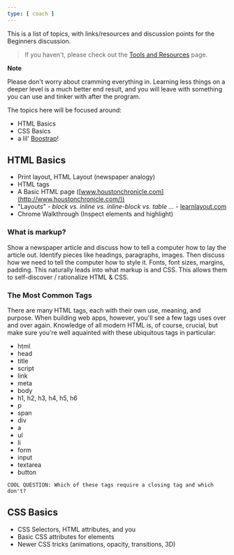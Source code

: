 ```yaml
---
type: [ coach ]
---
```


This is a list of topics, with links/resources and discussion points for the Beginners discussion.

> If you haven't, please check out the [Tools and Resources](/#/01-Tools-and-Resources--index.md) page.

**Note**

Please don't worry about cramming everything in. Learning less things on a deeper level is a much better end result, and you will leave with something you can use and tinker with after the program.

The topics here will be focused around:

- HTML Basics
- CSS Basics
- a lil' [Boostrap](http://getbootstrap.com/)!

## HTML Basics

- Print layout, HTML Layout (newspaper analogy)
- HTML tags
- A Basic HTML page ([www.houstonchronicle.com](http://www.houstonchronicle.com/))
- "Layouts" - _block vs. inline vs. inline-block vs. table ..._ - [learnlayout.com](http://learnlayout.com/)
- Chrome Walkthrough (Inspect elements and highlight)

### What is markup?

Show a newspaper article and discuss how to tell a computer how to lay the article out. Identify pieces like headings, paragraphs, images. Then discuss how we need to tell the computer how to style it. Fonts, font sizes, margins, padding. This naturally leads into what markup is and CSS. This allows them to self-discover / rationalize HTML & CSS.


### The Most Common Tags

There are many HTML tags, each with their own use, meaning, and purpose. When building web apps, however, you'll see a few tags uses over and over again. Knowledge of all modern HTML is, of course, crucial, but make sure you're well aquainted with these ubiquitous tags in particular:

* html
* head
* title
* script
* link
* meta
* body
* h1, h2, h3, h4, h5, h6
* p
* span
* div
* a
* ul
* li
* form
* input
* textarea
* button

~~~
COOL QUESTION: Which of these tags require a closing tag and which don't?
~~~

## CSS Basics

- CSS Selectors, HTML attributes, and you
- Basic CSS attributes for elements
- Newer CSS tricks (animations, opacity, transitions, 3D)